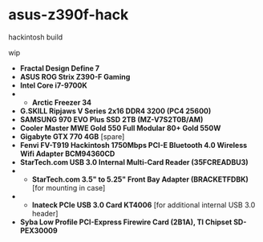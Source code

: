 # asus-z390f-hack
hackintosh build

wip

* **Fractal Design Define 7**
* **ASUS ROG Strix Z390-F Gaming**
* **Intel Core i7-9700K**
* * **Arctic Freezer 34**
* **G.SKILL Ripjaws V Series 2x16 DDR4 3200 (PC4 25600)**
* **SAMSUNG 970 EVO Plus SSD 2TB (MZ-V7S2T0B/AM)**
* **Cooler Master MWE Gold 550 Full Modular 80+ Gold 550W**
* **Gigabyte GTX 770 4GB** [spare]
* **Fenvi FV-T919 Hackintosh 1750Mbps PCI-E Bluetooth 4.0 Wireless Wifi Adapter BCM94360CD**
* **StarTech.com USB 3.0 Internal Multi-Card Reader (35FCREADBU3)**
* * **StarTech.com 3.5" to 5.25" Front Bay Adapter (BRACKETFDBK)** [for mounting in case]
* * **Inateck PCIe USB 3.0 Card KT4006** [for additional internal USB 3.0 header]
* **Syba Low Profile PCI-Express Firewire Card (2B1A), TI Chipset SD-PEX30009**
